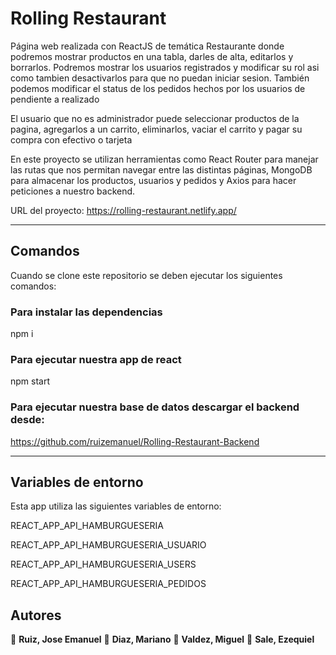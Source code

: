 # Rolling Restaurant

Página web realizada con ReactJS de temática Restaurante donde podremos mostrar productos en una tabla, darles de alta, editarlos y borrarlos. Podremos mostrar los usuarios registrados y modificar su rol asi como tambien desactivarlos para que no puedan iniciar sesion. También podemos modificar el status
de los pedidos hechos por los usuarios de pendiente a realizado

El usuario que no es administrador puede seleccionar productos de la pagina, agregarlos a un carrito, eliminarlos, vaciar el carrito y pagar su compra
con efectivo o tarjeta

En este proyecto se utilizan herramientas como React Router para manejar las rutas que nos permitan navegar entre las distintas páginas, MongoDB para almacenar los productos, usuarios y pedidos y Axios para hacer peticiones a nuestro backend.

URL del proyecto: https://rolling-restaurant.netlify.app/

---

## Comandos

Cuando se clone este repositorio se deben ejecutar los siguientes comandos:

### Para instalar las dependencias
npm i 

### Para ejecutar nuestra app de react
npm start

### Para ejecutar nuestra base de datos descargar el backend desde:
https://github.com/ruizemanuel/Rolling-Restaurant-Backend

---
## Variables de entorno

Esta app utiliza las siguientes variables de entorno:

REACT_APP_API_HAMBURGUESERIA

REACT_APP_API_HAMBURGUESERIA_USUARIO

REACT_APP_API_HAMBURGUESERIA_USERS

REACT_APP_API_HAMBURGUESERIA_PEDIDOS

## Autores

👤 **Ruiz, Jose Emanuel**
👤 **Diaz, Mariano**
👤 **Valdez, Miguel**
👤 **Sale, Ezequiel**
